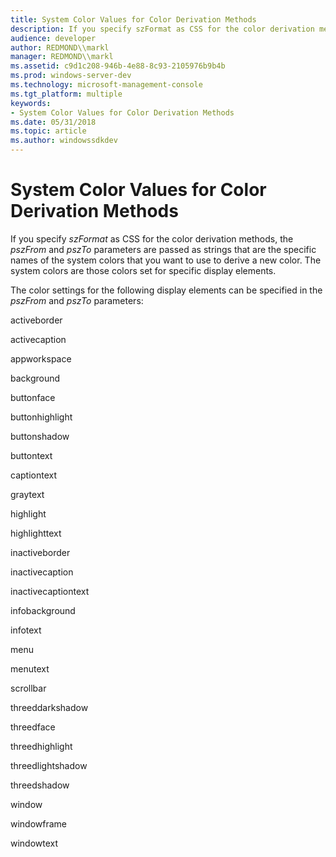 ```yaml
---
title: System Color Values for Color Derivation Methods
description: If you specify szFormat as CSS for the color derivation methods, the pszFrom and pszTo parameters are passed as strings that are the specific names of the system colors that you want to use to derive a new color.
audience: developer
author: REDMOND\\markl
manager: REDMOND\\markl
ms.assetid: c9d1c208-946b-4e88-8c93-2105976b9b4b
ms.prod: windows-server-dev
ms.technology: microsoft-management-console
ms.tgt_platform: multiple
keywords:
- System Color Values for Color Derivation Methods
ms.date: 05/31/2018
ms.topic: article
ms.author: windowssdkdev
---
```


# System Color Values for Color Derivation Methods

If you specify *szFormat* as CSS for the color derivation methods, the *pszFrom* and *pszTo* parameters are passed as strings that are the specific names of the system colors that you want to use to derive a new color. The system colors are those colors set for specific display elements.

The color settings for the following display elements can be specified in the *pszFrom* and *pszTo* parameters:

activeborder

activecaption

appworkspace

background

buttonface

buttonhighlight

buttonshadow

buttontext

captiontext

graytext

highlight

highlighttext

inactiveborder

inactivecaption

inactivecaptiontext

infobackground

infotext

menu

menutext

scrollbar

threeddarkshadow

threedface

threedhighlight

threedlightshadow

threedshadow

window

windowframe

windowtext

 

 




